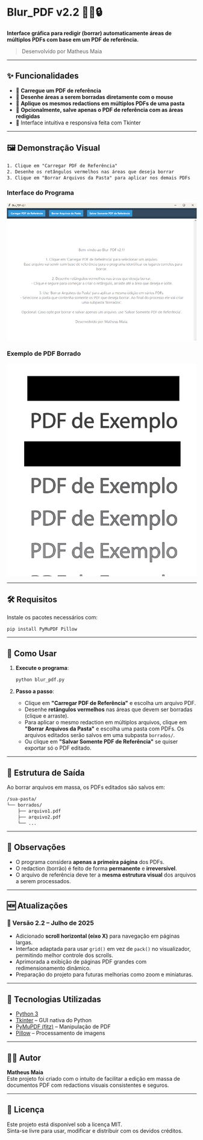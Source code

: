 # Blur_PDF v2.2 🕵️‍♂️🔒

**Interface gráfica para redigir (borrar) automaticamente áreas de múltiplos PDFs com base em um PDF de referência.**

> Desenvolvido por Matheus Maia

---

## ✨ Funcionalidades

- 📂 **Carregue um PDF de referência**
- 📐 **Desenhe áreas a serem borradas diretamente com o mouse**
- 🔁 **Aplique os mesmos redactions em múltiplos PDFs de uma pasta**
- 💾 **Opcionalmente, salve apenas o PDF de referência com as áreas redigidas**
- 🎨 Interface intuitiva e responsiva feita com Tkinter

---

## 🖼️ Demonstração Visual

```
1. Clique em "Carregar PDF de Referência"
2. Desenhe os retângulos vermelhos nas áreas que deseja borrar
3. Clique em "Borrar Arquivos da Pasta" para aplicar nos demais PDFs
```
### Interface do Programa
![Interface do programa](imagens/interface.png)

### Exemplo de PDF Borrado
![PDF com redaction aplicado](imagens/pdf_borrado.png)

---

## 🛠️ Requisitos

Instale os pacotes necessários com:

```bash
pip install PyMuPDF Pillow
```

---

## 🚀 Como Usar

1. **Execute o programa**:
    ```bash
    python blur_pdf.py
    ```

2. **Passo a passo**:
   - Clique em **"Carregar PDF de Referência"** e escolha um arquivo PDF.
   - Desenhe **retângulos vermelhos** nas áreas que devem ser borradas (clique e arraste).
   - Para aplicar o mesmo redaction em múltiplos arquivos, clique em **"Borrar Arquivos da Pasta"** e escolha uma pasta com PDFs. Os arquivos editados serão salvos em uma subpasta `borrados/`.
   - Ou clique em **"Salvar Somente PDF de Referência"** se quiser exportar só o PDF editado.

---

## 📁 Estrutura de Saída

Ao borrar arquivos em massa, os PDFs editados são salvos em:
```
/sua-pasta/
└── borrados/
    ├── arquivo1.pdf
    ├── arquivo2.pdf
    └── ...
```

---

## 📌 Observações

- O programa considera **apenas a primeira página** dos PDFs.
- O redaction (borrão) é feito de forma **permanente** e **irreversível**.
- O arquivo de referência deve ter a **mesma estrutura visual** dos arquivos a serem processados.

---

## 🆕 Atualizações

### 🔖 Versão 2.2 – Julho de 2025

- Adicionado **scroll horizontal (eixo X)** para navegação em páginas largas.
- Interface adaptada para usar `grid()` em vez de `pack()` no visualizador, permitindo melhor controle dos scrolls.
- Aprimorada a exibição de páginas PDF grandes com redimensionamento dinâmico.
- Preparação do projeto para futuras melhorias como zoom e miniaturas.

---

## 🧠 Tecnologias Utilizadas

- [Python 3](https://www.python.org/)
- [Tkinter](https://docs.python.org/3/library/tkinter.html) – GUI nativa do Python
- [PyMuPDF (fitz)](https://pymupdf.readthedocs.io/en/latest/) – Manipulação de PDF
- [Pillow](https://python-pillow.org/) – Processamento de imagens

---

## 🧑‍💻 Autor

**Matheus Maia**  
Este projeto foi criado com o intuito de facilitar a edição em massa de documentos PDF com redactions visuais consistentes e seguros.

---

## 📃 Licença

Este projeto está disponível sob a licença MIT.  
Sinta-se livre para usar, modificar e distribuir com os devidos créditos.
